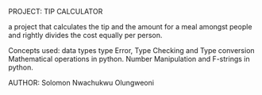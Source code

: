 PROJECT: TIP CALCULATOR

a project that calculates the tip and the amount for a meal amongst people and rightly divides the cost equally per person.

Concepts used:
data types
type Error, Type Checking and Type conversion
Mathematical operations in python.
Number Manipulation and F-strings in python.

AUTHOR: Solomon Nwachukwu Olungweoni
